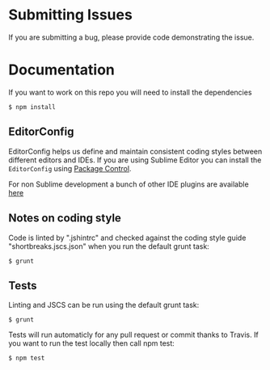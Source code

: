 # Submitting Issues

If you are submitting a bug, please provide code demonstrating the issue.

# Documentation

If you want to work on this repo you will need to install the dependencies
```
$ npm install
```

## EditorConfig

EditorConfig helps us define and maintain consistent coding styles between different editors and IDEs.  If you are using Sublime Editor you can install the `EditorConfig` using [Package Control](https://sublime.wbond.net).

For non Sublime development a bunch of other IDE plugins are available [here](http://editorconfig.org/#download)


## Notes on coding style

Code is linted by ".jshintrc" and checked against the coding style guide "shortbreaks.jscs.json" when you run the default grunt task:
```
$ grunt
```

## Tests

Linting and JSCS can be run using the default grunt task:
```
$ grunt
```

Tests will run automaticly for any pull request or commit thanks to Travis. If you want to run the test locally then call npm test:
```
$ npm test
```

